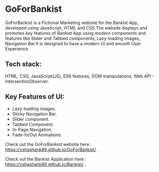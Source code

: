 # GoForBankist
GoForBankist is a Fictional Marketing website for the Bankist App, developed using JavaScript, HTML and CSS.The website displays and promotes key features of Bankist App using modern components and features like Slider and Tabbed components, Lazy-loading images, Navigation Bar.It is designed to have a modern UI and smooth User Experience.

## Tech stack:
HTML, CSS, JavaScript(JS), ES6 features, DOM manipulations, Web API - IntersectionObserver.

## Key Features of UI:
*	Lazy-loading images.
*	Sticky Navigation Bar.
*	Slider component.
*	Tabbed Component.
*	In-Page Navigation.
*	Fade-In/Out Animations.


Check out the GoForBankist website here : https://vshashank89.github.io/GoForBankist/ .

Check out the Bankist Application here : https://vshashank89.github.io/Bankist/ .
